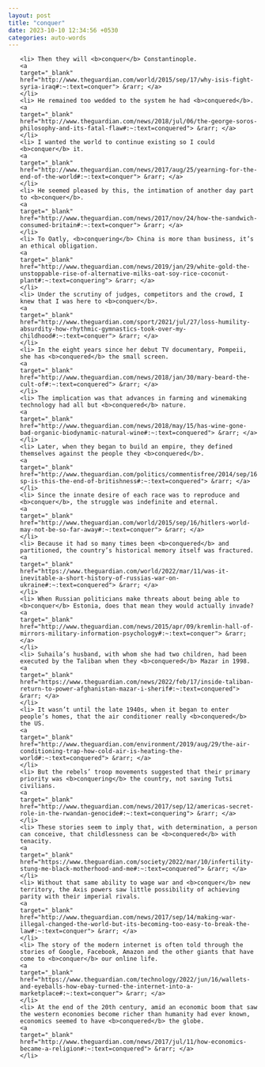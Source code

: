 ```yaml
---
layout: post
title: "conquer"
date: 2023-10-10 12:34:56 +0530
categories: auto-words
---
```

<ol>

    <li> Then they will <b>conquer</b> Constantinople.
    <a 
    target="_blank" 
    href="http://www.theguardian.com/world/2015/sep/17/why-isis-fight-syria-iraq#:~:text=conquer"> &rarr; </a>
    </li>
    <li> He remained too wedded to the system he had <b>conquered</b>.
    <a 
    target="_blank" 
    href="http://www.theguardian.com/news/2018/jul/06/the-george-soros-philosophy-and-its-fatal-flaw#:~:text=conquered"> &rarr; </a>
    </li>
    <li> I wanted the world to continue existing so I could <b>conquer</b> it.
    <a 
    target="_blank" 
    href="http://www.theguardian.com/news/2017/aug/25/yearning-for-the-end-of-the-world#:~:text=conquer"> &rarr; </a>
    </li>
    <li> He seemed pleased by this, the intimation of another day part to <b>conquer</b>.
    <a 
    target="_blank" 
    href="http://www.theguardian.com/news/2017/nov/24/how-the-sandwich-consumed-britain#:~:text=conquer"> &rarr; </a>
    </li>
    <li> To Oatly, <b>conquering</b> China is more than business, it’s an ethical obligation.
    <a 
    target="_blank" 
    href="http://www.theguardian.com/news/2019/jan/29/white-gold-the-unstoppable-rise-of-alternative-milks-oat-soy-rice-coconut-plant#:~:text=conquering"> &rarr; </a>
    </li>
    <li> Under the scrutiny of judges, competitors and the crowd, I knew that I was here to <b>conquer</b>.
    <a 
    target="_blank" 
    href="http://www.theguardian.com/sport/2021/jul/27/loss-humility-absurdity-how-rhythmic-gymnastics-took-over-my-childhood#:~:text=conquer"> &rarr; </a>
    </li>
    <li> In the eight years since her debut TV documentary, Pompeii, she has <b>conquered</b> the small screen.
    <a 
    target="_blank" 
    href="http://www.theguardian.com/news/2018/jan/30/mary-beard-the-cult-of#:~:text=conquered"> &rarr; </a>
    </li>
    <li> The implication was that advances in farming and winemaking technology had all but <b>conquered</b> nature.
    <a 
    target="_blank" 
    href="http://www.theguardian.com/news/2018/may/15/has-wine-gone-bad-organic-biodynamic-natural-wine#:~:text=conquered"> &rarr; </a>
    </li>
    <li> Later, when they began to build an empire, they defined themselves against the people they <b>conquered</b>.
    <a 
    target="_blank" 
    href="http://www.theguardian.com/politics/commentisfree/2014/sep/16/-sp-is-this-the-end-of-britishness#:~:text=conquered"> &rarr; </a>
    </li>
    <li> Since the innate desire of each race was to reproduce and <b>conquer</b>, the struggle was indefinite and eternal.
    <a 
    target="_blank" 
    href="http://www.theguardian.com/world/2015/sep/16/hitlers-world-may-not-be-so-far-away#:~:text=conquer"> &rarr; </a>
    </li>
    <li> Because it had so many times been <b>conquered</b> and partitioned, the country’s historical memory itself was fractured.
    <a 
    target="_blank" 
    href="https://www.theguardian.com/world/2022/mar/11/was-it-inevitable-a-short-history-of-russias-war-on-ukraine#:~:text=conquered"> &rarr; </a>
    </li>
    <li> When Russian politicians make threats about being able to <b>conquer</b> Estonia, does that mean they would actually invade?
    <a 
    target="_blank" 
    href="http://www.theguardian.com/news/2015/apr/09/kremlin-hall-of-mirrors-military-information-psychology#:~:text=conquer"> &rarr; </a>
    </li>
    <li> Suhaila’s husband, with whom she had two children, had been executed by the Taliban when they <b>conquered</b> Mazar in 1998.
    <a 
    target="_blank" 
    href="https://www.theguardian.com/news/2022/feb/17/inside-taliban-return-to-power-afghanistan-mazar-i-sherif#:~:text=conquered"> &rarr; </a>
    </li>
    <li> It wasn’t until the late 1940s, when it began to enter people’s homes, that the air conditioner really <b>conquered</b> the US.
    <a 
    target="_blank" 
    href="http://www.theguardian.com/environment/2019/aug/29/the-air-conditioning-trap-how-cold-air-is-heating-the-world#:~:text=conquered"> &rarr; </a>
    </li>
    <li> But the rebels’ troop movements suggested that their primary priority was <b>conquering</b> the country, not saving Tutsi civilians.
    <a 
    target="_blank" 
    href="http://www.theguardian.com/news/2017/sep/12/americas-secret-role-in-the-rwandan-genocide#:~:text=conquering"> &rarr; </a>
    </li>
    <li> These stories seem to imply that, with determination, a person can conceive, that childlessness can be <b>conquered</b> with tenacity.
    <a 
    target="_blank" 
    href="https://www.theguardian.com/society/2022/mar/10/infertility-stung-me-black-motherhood-and-me#:~:text=conquered"> &rarr; </a>
    </li>
    <li> Without that same ability to wage war and <b>conquer</b> new territory, the Axis powers saw little possibility of achieving parity with their imperial rivals.
    <a 
    target="_blank" 
    href="http://www.theguardian.com/news/2017/sep/14/making-war-illegal-changed-the-world-but-its-becoming-too-easy-to-break-the-law#:~:text=conquer"> &rarr; </a>
    </li>
    <li> The story of the modern internet is often told through the stories of Google, Facebook, Amazon and the other giants that have come to <b>conquer</b> our online life.
    <a 
    target="_blank" 
    href="https://www.theguardian.com/technology/2022/jun/16/wallets-and-eyeballs-how-ebay-turned-the-internet-into-a-marketplace#:~:text=conquer"> &rarr; </a>
    </li>
    <li> At the end of the 20th century, amid an economic boom that saw the western economies become richer than humanity had ever known, economics seemed to have <b>conquered</b> the globe.
    <a 
    target="_blank" 
    href="http://www.theguardian.com/news/2017/jul/11/how-economics-became-a-religion#:~:text=conquered"> &rarr; </a>
    </li>